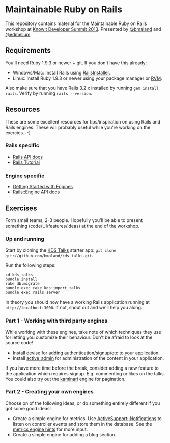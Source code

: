 # Maintainable Ruby on Rails

This repository contains material for the Maintainable Ruby on Rails workshop at
[Knowit Developer Summit 2013](http://kds.knowit.no). Presented by
[@bmaland](https://github.com/bmaland) and
[@edmellum](https://github.com/edmellum).

## Requirements

You'll need Ruby 1.9.3 or newer + git. If you don't have this already:

* Windows/Mac: Install Rails using [RailsInstaller](http://railsinstaller.org).
* Linux: Install Ruby 1.9.3 or newer using your package manager or [RVM](https://rvm.io).

Also make sure that you have Rails 3.2.x installed by running `gem install
rails`. Verify by running `rails --version`.

## Resources

These are some excellent resources for tips/inspiration on using Rails and Rails
engines. These will probably useful while you're working on the exercies. :-)

### Rails specific

* [Rails API docs](http://api.rubyonrails.org)
* [Rails Tutorial](http://ruby.railstutorial.org/ruby-on-rails-tutorial-book)

### Engine specific

* [Getting Started with Engines](http://edgeguides.rubyonrails.org/engines.html)
* [Rails::Engine API docs](http://api.rubyonrails.org/classes/Rails/Engine.html)

## Exercises

Form small teams, 2-3 people. Hopefully you'll be able to present something
(code/UI/features/ideas) at the end of the workshop.

### Up and running

Start by cloning the [KDS Talks](https://github.com/bmaland/kds_talks) starter
app: `git clone git://github.com/bmaland/kds_talks.git`.

Run the following steps:

```shell
cd kds_talks
bundle install
rake db:migrate
bundle exec rake kds:import_talks
bundle exec rails server
```

In theory you should now have a working Rails application running at 
`http://localhost:3000`. If not, shout out and we'll help you along.

### Part 1 - Working with third party engines

While working with these engines, take note of which techniques they use for
letting you customize their behaviour. Don't be afraid to look at the source
code!

- Install [devise](https://github.com/plataformatec/devise) for adding
  authentication/signup/etc to your application.
- Install [active_admin](git@github.com:gregbell/active_admin.git) for
  administration of the content in your application.

If you have more time before the break, consider adding a new feature to the
application which requires signup. E.g. commenting or likes on the talks. 
You could also try out the [kaminari](https://github.com/amatsuda/kaminari) 
engine for pagination.

### Part 2 - Creating your own engines

Choose on of the following ideas, or do something entirely different if you
got some good ideas!

- Create a simple engine for metrics. Use
  [ActiveSupport::Notifications](http://api.rubyonrails.org/classes/ActiveSupport/Notifications.html)
  to listen on controller events and store them in the database. See the
  [metrics engine hints](hints/metrics_engine.md) for more input.
- Create a simple engine for adding a blog section.

